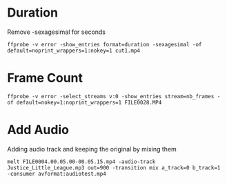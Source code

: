 # Duration

Remove -sexagesimal for seconds

`ffprobe -v error -show_entries format=duration -sexagesimal -of default=noprint_wrappers=1:nokey=1 cut1.mp4`

# Frame Count

`ffprobe -v error -select_streams v:0 -show_entries stream=nb_frames -of default=nokey=1:noprint_wrappers=1 FILE0028.MP4`

# Add Audio

Adding audio track and keeping the original by mixing them

`melt FILE0004.00.05.00-00.05.15.mp4 -audio-track Justice_Little_League.mp3 out=900 -transition mix a_track=0 b_track=1 -consumer avformat:audiotest.mp4`

